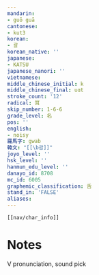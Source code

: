 ```yaml
---
mandarin:
- guō guā
cantonese:
- kut3
korean:
- 괄
korean_native: ''
japanese:
- KATSU
japanese_nanori: ''
vietnamese:
middle_chinese_initial: k
middle_chinese_final: uɑt
stroke_count: '12'
radical: 耳
skip_number: 1-6-6
grade_level: 名
pos: ''
english:
- noisy
羅馬字: gwab
韓文: "[[\b괍]]"
joyo_level: ''
hsk_level: ''
hanmun_edu_level: ''
danayo_id: 8708
mc_id: 6005
graphemic_classification: 舌
stand_in: 'FALSE'
aliases:
---
```

```meta-bind-embed
[[nav/char_info]]
```

# Notes
V pronunciation, sound pick
